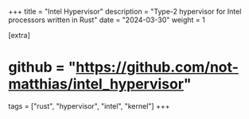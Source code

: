 +++
title = "Intel Hypervisor"
description = "Type-2 hypervisor for Intel processors written in Rust"
date = "2024-03-30"
weight = 1

[extra]
# github = "https://github.com/not-matthias/intel_hypervisor"
tags = ["rust", "hypervisor", "intel", "kernel"]
+++
